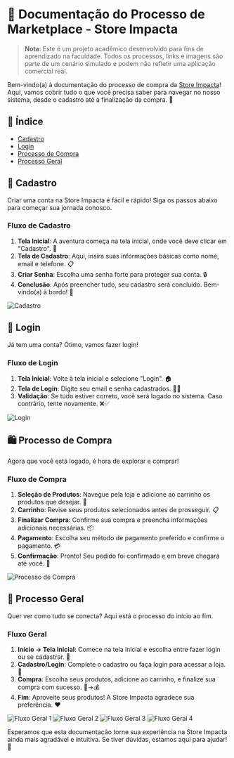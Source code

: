 # 🛒 Documentação do Processo de Marketplace - Store Impacta

> **Nota**: Este é um projeto acadêmico desenvolvido para fins de aprendizado na faculdade. Todos os processos, links e imagens são parte de um cenário simulado e podem não refletir uma aplicação comercial real.

Bem-vindo(a) à documentação do processo de compra da [Store Impacta]([https://project-impacta.github.io/frontEnd-site/](https://store-imapcta.vercel.app/))! Aqui, vamos cobrir tudo o que você precisa saber para navegar no nosso sistema, desde o cadastro até a finalização da compra. 🚀

## 📑 Índice

- [Cadastro](#cadastro)
- [Login](#login)
- [Processo de Compra](#processo-de-compra)
- [Processo Geral](#processo-geral)

## 📝 Cadastro

Criar uma conta na Store Impacta é fácil e rápido! Siga os passos abaixo para começar sua jornada conosco.

### Fluxo de Cadastro

1. **Tela Inicial**: A aventura começa na tela inicial, onde você deve clicar em "Cadastro". 🌟
2. **Tela de Cadastro**: Aqui, insira suas informações básicas como nome, email e telefone. 📋
3. **Criar Senha**: Escolha uma senha forte para proteger sua conta. 🔒
4. **Conclusão**: Após preencher tudo, seu cadastro será concluído. Bem-vindo(a) à bordo! 🎉

![Cadastro](https://github.com/Project-Impacta/.github/assets/61327152/4524f01d-55e5-471c-bf07-6a80afb84b55)

## 🔑 Login

Já tem uma conta? Ótimo, vamos fazer login!

### Fluxo de Login

1. **Tela Inicial**: Volte à tela inicial e selecione "Login". 🏠
2. **Tela de Login**: Digite seu email e senha cadastrados. 📧🔑
3. **Validação**: Se tudo estiver correto, você será logado no sistema. Caso contrário, tente novamente. ❌✅

![Login](https://github.com/Project-Impacta/.github/assets/61327152/1ae3bf04-1a23-4a1d-97cb-e23e16a21967)

## 🛍️ Processo de Compra

Agora que você está logado, é hora de explorar e comprar!

### Fluxo de Compra

1. **Seleção de Produtos**: Navegue pela loja e adicione ao carrinho os produtos que desejar. 🛒
2. **Carrinho**: Revise seus produtos selecionados antes de prosseguir. 📋
3. **Finalizar Compra**: Confirme sua compra e preencha informações adicionais necessárias. 📦
4. **Pagamento**: Escolha seu método de pagamento preferido e confirme o pagamento. 💳
5. **Confirmação**: Pronto! Seu pedido foi confirmado e em breve chegará até você. 🎉

![Processo de Compra](https://github.com/Project-Impacta/.github/assets/61327152/dceb5900-79ea-47fb-a779-4044592ea2f4)

## 🔄 Processo Geral

Quer ver como tudo se conecta? Aqui está o processo do início ao fim.

### Fluxo Geral

1. **Início → Tela Inicial**: Comece na tela inicial e escolha entre fazer login ou se cadastrar. 🌈
2. **Cadastro/Login**: Complete o cadastro ou faça login para acessar a loja. 🚪
3. **Compra**: Escolha seus produtos, adicione ao carrinho, e finalize sua compra com sucesso. 🛒→💰
4. **Fim**: Aproveite seus produtos! A Store Impacta agradece sua preferência. ❤️

![Fluxo Geral 1](https://github.com/Project-Impacta/.github/assets/61327152/3089bc55-f100-472e-b440-07be39a91dff)
![Fluxo Geral 2](https://github.com/Project-Impacta/.github/assets/61327152/9a8d424e-2ea4-4211-8313-70592d73c971)
![Fluxo Geral 3](https://github.com/Project-Impacta/.github/assets/61327152/e1ee6278-9aec-4b70-b07e-190a09f136eb)
![Fluxo Geral 4](https://github.com/Project-Impacta/.github/assets/61327152/e6745c40-e1b0-4dc9-b4fb-ac549601897c)

Esperamos que esta documentação torne sua experiência na Store Impacta ainda mais agradável e intuitiva. Se tiver dúvidas, estamos aqui para ajudar! 🌟
